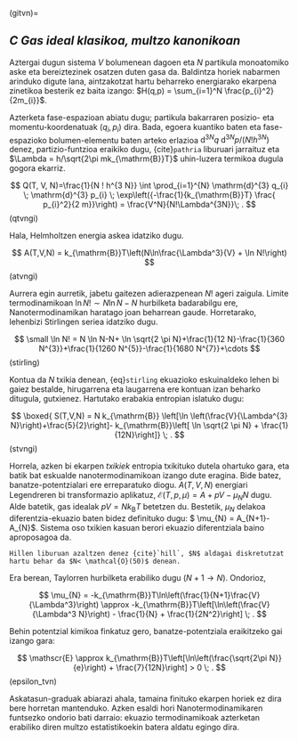 (gitvn)=
## **_C_** _Gas ideal klasikoa, multzo kanonikoan_

Aztergai dugun sistema $V$ bolumenean dagoen eta $N$ partikula monoatomiko aske eta bereiztezinek osatzen duten gasa da. Baldintza horiek nabarmen arinduko digute lana, aintzakotzat hartu beharreko energiarako ekarpena zinetikoa besterik ez baita izango: $H(q,p) = \sum_{i=1}^N \frac{p_{i}^2}{2m_{i}}$.

Azterketa fase-espazioan abiatu dugu;  partikula bakarraren posizio- eta momentu-koordenatuak $(q_{i},p_{i})$ dira. Bada, egoera kuantiko baten eta fase-espazioko bolumen-elementu baten arteko erlazioa $\mathrm{d}^{3N}q\;\mathrm{d}^{3N}p/(N!h^{3N})$ denez, partizio-funtzioa eraikiko dugu, {cite}`pathria` liburuari jarraituz eta $\Lambda = h/\sqrt{2\pi mk_{\mathrm{B}}T}$ uhin-luzera termikoa dugula gogora ekarriz.

$$
Q(T, V, N)=\frac{1}{N ! h^{3 N}} \int \prod_{i=1}^{N} \mathrm{d}^{3} q_{i} \; \mathrm{d}^{3} p_{i} \; \exp\left({-\frac{1}{k_{\mathrm{B}}T} \frac{ p_{i}^2}{2 m}}\right)  = \frac{V^N}{N!\Lambda^{3N}}\; .
$$ (qtvngi)

Hala, Helmholtzen energia askea idatziko dugu.

$$
A(T,V,N) = k_{\mathrm{B}}T\left(N\ln\frac{\Lambda^3}{V} + \ln N!\right)
$$ (atvngi)

Aurrera egin aurretik, jabetu gaitezen adierazpenean $N!$ ageri zaigula. Limite termodinamikoan $\ln N! \sim N\ln N - N$ hurbilketa badarabilgu ere, Nanotermodinamikan haratago joan beharrean gaude. Horretarako, lehenbizi Stirlingen seriea idatziko dugu.

$$
\small \ln N! = N \ln N-N+ \ln \sqrt{2 \pi N}+\frac{1}{12 N}-\frac{1}{360 N^{3}}+\frac{1}{1260 N^{5}}-\frac{1}{1680 N^{7}}+\cdots
$$ (stirling)

Kontua da $N$ txikia denean, {eq}`stirling` ekuazioko eskuinaldeko lehen bi gaiez bestalde, hirugarrena eta laugarrena ere kontuan izan beharko ditugula, gutxienez. Hartutako erabakia entropian islatuko dugu:

$$
\boxed{ S(T,V,N) = N k_{\mathrm{B}} \left[\ln \left(\frac{V}{\Lambda^{3} N}\right)+\frac{5}{2}\right]- k_{\mathrm{B}}\left[ \ln \sqrt{2 \pi N} + \frac{1}{12N}\right]} \; .
$$ (stvngi)

Horrela, azken bi ekarpen _txikiek_ entropia txikituko dutela ohartuko gara, eta batik bat eskualde nanotermodinamikoan izango dute eragina. Bide batez, banatze-potentzialari ere erreparatuko diogu. $A(T,V,N)$ energiari Legendreren bi transformazio aplikatuz, $\mathscr{E}(T,p,\mu) = A +pV - \mu_{N} N$ dugu. Alde batetik, gas idealak $pV=Nk_{\mathrm{B}}T$ betetzen du. Bestetik, $\mu_{N}$ delakoa diferentzia-ekuazio baten bidez definituko dugu: $ \mu_{N} = A_{N+1}-A_{N}$. Sistema oso txikien kasuan berori ekuazio diferentziala baino aproposagoa da.

```{admonition} Oharra
Hillen liburuan azaltzen denez {cite}`hill`, $N$ aldagai diskretutzat hartu behar da $N< \mathcal{O}(50)$ denean.

```
Era berean, Taylorren hurbilketa erabiliko dugu ($N+1 \rightarrow N$). Ondorioz,

$$
\mu_{N} = -k_{\mathrm{B}}T\ln\left(\frac{1}{N+1}\frac{V}{\Lambda^3}\right) \approx -k_{\mathrm{B}}T\left[\ln\left(\frac{V}{\Lambda^3 N}\right) - \frac{1}{N} + \frac{1}{2N^2}\right] \; .
$$

Behin potentzial kimikoa finkatuz gero, banatze-potentziala eraikitzeko gai izango gara:

$$
\mathscr{E} \approx k_{\mathrm{B}}T\left[\ln\left(\frac{\sqrt{2\pi N}}{e}\right) + \frac{7}{12N}\right] > 0 \; .
$$ (epsilon_tvn)

Askatasun-graduak abiarazi ahala, tamaina finituko ekarpen horiek ez dira bere horretan mantenduko. Azken esaldi hori Nanotermodinamikaren funtsezko ondorio bati darraio: ekuazio termodinamikoak azterketan erabiliko diren multzo estatistikoekin batera aldatu egingo dira.
